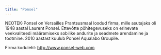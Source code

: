 ```yaml
---
title: "Ponsel"
---
```

NEOTEK-Ponsel on Versailles Prantsusmaal loodud firma, mille asutajaks oli 1948 aastal Laurent Ponsel. Ettevõtte põhitegevuseks on erinevate veekvaliteedi määramiseks sobilike andurite ja seadmete arendamine ja tootmine. 2010 aastast kuulub Ponsel Aqualabo Groupile.

Firma koduleht: http://www.ponsel-web.com